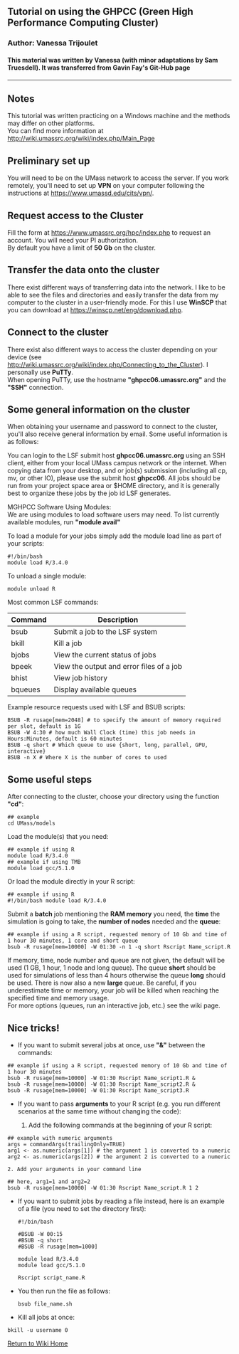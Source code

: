 
## Tutorial on using the GHPCC (Green High Performance Computing Cluster)

### Author: Vanessa Trijoulet

#### This material was written by Vanessa (with minor adaptations by Sam Truesdell). It was transferred from Gavin Fay's Git-Hub page


***

## Notes

This tutorial was written practicing on a Windows machine and the methods may differ on other platforms.  
You can find more information at http://wiki.umassrc.org/wiki/index.php/Main_Page


## Preliminary set up

You will need to be on the UMass network to access the server. If you work remotely, you'll need to set up __VPN__ on your computer following the instructions at https://www.umassd.edu/cits/vpn/.


## Request access to the Cluster

Fill the form at https://www.umassrc.org/hpc/index.php to request an account. You will need your PI authorization.  
By default you have a limit of __50 Gb__ on the cluster.


## Transfer the data onto the cluster
There exist different ways of transferring data into the network. I like to be able to see the files and directories and easily transfer the data from my computer to the cluster in a user-friendly mode. For this I use __WinSCP__ that you can download at https://winscp.net/eng/download.php.


## Connect to the cluster
There exist also different ways to access the cluster depending on your device (see http://wiki.umassrc.org/wiki/index.php/Connecting_to_the_Cluster). I personally use __PuTTy__.  
When opening PuTTy, use the hostname __"ghpcc06.umassrc.org"__ and the __"SSH"__ connection.


## Some general information on the cluster

When obtaining your username and password to connect to the cluster, you'll also receive general information by email. Some useful information is as follows:

You can login to the LSF submit host __ghpcc06.umassrc.org__ using an SSH client, either from your local UMass campus network or the internet.
When copying data from your desktop, and or job(s) submission (including all cp, mv, or other IO), please use the submit host __ghpcc06__.  All jobs should be run from your project space area or $HOME directory, and it is generally best to organize these jobs by the job id LSF generates.   

MGHPCC Software Using Modules:  
We are using modules to load software users may need.  To list currently available modules, run __"module avail"__  

To load a module for your jobs simply add the module load line as part of your scripts:
```
#!/bin/bash
module load R/3.4.0
```

To unload a single module:
```
module unload R
```

Most common LSF commands:

Command| Description
------ | ------------
bsub   | Submit a job to the LSF system
bkill  | Kill a job
bjobs  | View the current status of jobs
bpeek  | View the output and error files of a job
bhist  | View job history
bqueues| Display available queues

Example resource requests used with LSF and BSUB scripts:
```
BSUB -R rusage[mem=2048] # to specify the amount of memory required per slot, default is 1G
BSUB -W 4:30 # how much Wall Clock (time) this job needs in Hours:Minutes, default is 60 minutes
BSUB -q short # Which queue to use {short, long, parallel, GPU, interactive}
BSUB -n X # Where X is the number of cores to used
```


## Some useful steps

After connecting to the cluster, choose your directory using the function __"cd"__:
```
## example
cd UMass/models
```

Load the module(s) that you need:
```
## example if using R
module load R/3.4.0
## example if using TMB
module load gcc/5.1.0
```
Or load the module directly in your R script:
```
## example if using R
#!/bin/bash module load R/3.4.0
```

Submit a __batch__ job mentioning the __RAM memory__ you need, the __time__ the simulation is going to take, the __number of nodes__ needed and the __queue__:
```
## example if using a R script, requested memory of 10 Gb and time of 1 hour 30 minutes, 1 core and short queue
bsub -R rusage[mem=10000] -W 01:30 -n 1 -q short Rscript Name_script.R
```
If memory, time, node number and queue are not given, the default will be used (1 GB, 1 hour, 1 node and long queue). The queue __short__ should be used for simulations of less than 4 hours otherwise the queue __long__ should be used. There is now also a new __large__ queue. Be careful, if you underestimate time or memory, your job will be killed when reaching the specified time and memory usage.  
For more options (queues, run an interactive job, etc.) see the wiki page.

## Nice tricks!

* If you want to submit several jobs at once, use __"&"__ between the commands:
```
## example if using a R script, requested memory of 10 Gb and time of 1 hour 30 minutes
bsub -R rusage[mem=10000] -W 01:30 Rscript Name_script1.R &
bsub -R rusage[mem=10000] -W 01:30 Rscript Name_script2.R &
bsub -R rusage[mem=10000] -W 01:30 Rscript Name_script3.R
```
* If you want to pass __arguments__ to your R script (e.g. you run different scenarios at the same time without changing the code):

    1. Add the following commands at the beginning of your R script:
```
## example with numeric arguments
args = commandArgs(trailingOnly=TRUE)
arg1 <- as.numeric(args[1]) # the argument 1 is converted to a numeric
arg2 <- as.numeric(args[2]) # the argument 2 is converted to a numeric
```
    2. Add your arguments in your command line
```
## here, arg1=1 and arg2=2
bsub -R rusage[mem=10000] -W 01:30 Rscript Name_script.R 1 2
```

* If you want to submit jobs by reading a file instead, here is an example of a file (you need to set the directory first):

  ```
  #!/bin/bash

  #BSUB -W 00:15
  #BSUB -q short
  #BSUB -R rusage[mem=1000]

  module load R/3.4.0
  module load gcc/5.1.0

  Rscript script_name.R  
  ```

* You then run the file as follows:  

  ```
  bsub file_name.sh
  ```

* Kill all jobs at once:
```
bkill -u username 0
```

[Return to Wiki Home](https://github.com/thefaylab/groundfish-MSE/wiki)
